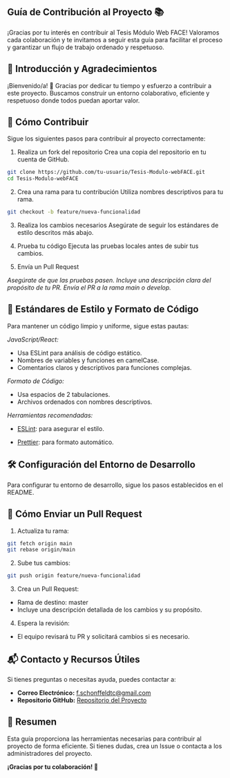 ## Guía de Contribución al Proyecto 📚
¡Gracias por tu interés en contribuir al Tesis Módulo Web FACE!
Valoramos cada colaboración y te invitamos a seguir esta guía para facilitar el proceso y garantizar un flujo de trabajo ordenado y respetuoso.

## 🚀 Introducción y Agradecimientos
¡Bienvenido/a! 👋
Gracias por dedicar tu tiempo y esfuerzo a contribuir a este proyecto. Buscamos construir un entorno colaborativo, eficiente y respetuoso donde todos puedan aportar valor. 

## 🔧 Cómo Contribuir
Sigue los siguientes pasos para contribuir al proyecto correctamente:

1. Realiza un fork del repositorio
    Crea una copia del repositorio en tu cuenta de GitHub.

```bash
git clone https://github.com/tu-usuario/Tesis-Modulo-webFACE.git
cd Tesis-Modulo-webFACE
```
2. Crea una rama para tu contribución
Utiliza nombres descriptivos para tu rama.

```bash
git checkout -b feature/nueva-funcionalidad
```

3. Realiza los cambios necesarios
Asegúrate de seguir los estándares de estilo descritos más abajo.

4. Prueba tu código
Ejecuta las pruebas locales antes de subir tus cambios.

5. Envía un Pull Request

*Asegúrate de que las pruebas pasen.*
*Incluye una descripción clara del propósito de tu PR.*
*Envía el PR a la rama main o develop.*

## 🎨 Estándares de Estilo y Formato de Código
Para mantener un código limpio y uniforme, sigue estas pautas:

*JavaScript/React:*

- Usa ESLint para análisis de código estático.
- Nombres de variables y funciones en camelCase.
- Comentarios claros y descriptivos para funciones complejas.

*Formato de Código:*

- Usa espacios de 2 tabulaciones.
- Archivos ordenados con nombres descriptivos.

*Herramientas recomendadas:*

- [ESLint](https://eslint.org/): para asegurar el estilo.

- [Prettier](https://prettier.io/): para formato automático.

## 🛠️ Configuración del Entorno de Desarrollo
Para configurar tu entorno de desarrollo, sigue los pasos establecidos en el README.

## 🛑 Cómo Enviar un Pull Request
1. Actualiza tu rama:

```bash
git fetch origin main
git rebase origin/main
```

2. Sube tus cambios:

```bash
git push origin feature/nueva-funcionalidad
```
3. Crea un Pull Request:

- Rama de destino: master
- Incluye una descripción detallada de los cambios y su propósito.

4. Espera la revisión:
- El equipo revisará tu PR y solicitará cambios si es necesario.

## 📬 Contacto y Recursos Útiles

Si tienes preguntas o necesitas ayuda, puedes contactar a:

- **Correo Electrónico:** f.schonffeldtc@gmail.com
- **Repositorio GitHub:** [Repositorio del Proyecto](https://github.com/fschonffeldt/Tesis-Modulo-webFACE.git)

## 🎯 Resumen
Esta guía proporciona las herramientas necesarias para contribuir al proyecto de forma eficiente. Si tienes dudas, crea un Issue o contacta a los administradores del proyecto.

**¡Gracias por tu colaboración! 🙌**

